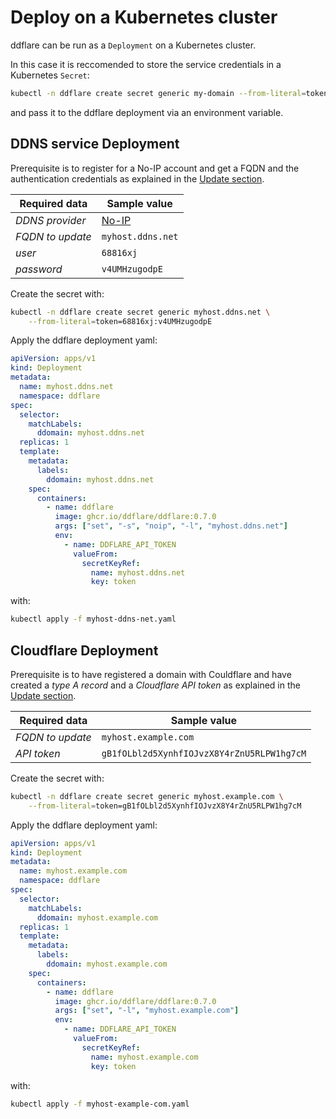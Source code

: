 # Deploy on a Kubernetes cluster

ddflare can be run as a `Deployment` on a Kubernetes cluster.

In this case it is reccomended to store the service credentials in a Kubernetes `Secret`:
```bash
kubectl -n ddflare create secret generic my-domain --from-literal=token=<SERVICE_CREDENTIALS>
```
and pass it to the ddflare deployment via an environment variable.

## DDNS service Deployment
Prerequisite is to register for a No-IP account and get a FQDN and the authentication credentials as explained in the
[Update section](../ddflare-cli-update/#update-domain-name-via-ddns-services).

| Required data    | Sample value                  |
| ---------------- | ----------------------------- |
| _DDNS provider_  | [No-IP](https://www.noip.com/)|
| _FQDN to update_ | `myhost.ddns.net`             |
| _user_           | `68816xj`                     |
| _password_       | `v4UMHzugodpE`                |

Create the secret with:
```bash
kubectl -n ddflare create secret generic myhost.ddns.net \
    --from-literal=token=68816xj:v4UMHzugodpE
```

Apply the ddflare deployment yaml:

```yaml title="myhost-ddns-net.yaml"
apiVersion: apps/v1
kind: Deployment
metadata:
  name: myhost.ddns.net
  namespace: ddflare
spec:
  selector:
    matchLabels:
      ddomain: myhost.ddns.net
  replicas: 1
  template:
    metadata:
      labels:
        ddomain: myhost.ddns.net
    spec:
      containers:
        - name: ddflare
          image: ghcr.io/ddflare/ddflare:0.7.0
          args: ["set", "-s", "noip", "-l", "myhost.ddns.net"]
          env:
            - name: DDFLARE_API_TOKEN
              valueFrom:
                secretKeyRef:
                  name: myhost.ddns.net
                  key: token
```
with:
```bash
kubectl apply -f myhost-ddns-net.yaml
```

## Cloudflare Deployment
Prerequisite is to have registered a domain with Couldflare and have created a _type A record_ and a _Cloudflare API token_
as explained in the [Update section](../ddflare-cli-update/#update-domain-name-via-cloudflare).

| Required data    | Sample value |
| ---------------- | ------------ |
| _FQDN to update_ | `myhost.example.com`|
| _API token_      | `gB1fOLbl2d5XynhfIOJvzX8Y4rZnU5RLPW1hg7cM`|

Create the secret with:
```bash
kubectl -n ddflare create secret generic myhost.example.com \
    --from-literal=token=gB1fOLbl2d5XynhfIOJvzX8Y4rZnU5RLPW1hg7cM
```


Apply the ddflare deployment yaml:
```yaml title="myhost-example-com.yaml"
apiVersion: apps/v1
kind: Deployment
metadata:
  name: myhost.example.com
  namespace: ddflare
spec:
  selector:
    matchLabels:
      ddomain: myhost.example.com
  replicas: 1
  template:
    metadata:
      labels:
        ddomain: myhost.example.com
    spec:
      containers:
        - name: ddflare
          image: ghcr.io/ddflare/ddflare:0.7.0
          args: ["set", "-l", "myhost.example.com"]
          env:
            - name: DDFLARE_API_TOKEN
              valueFrom:
                secretKeyRef:
                  name: myhost.example.com
                  key: token
```
with:
```bash
kubectl apply -f myhost-example-com.yaml
```
